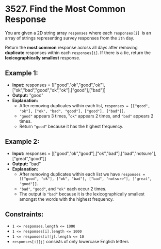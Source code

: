 # 3527. Find the Most Common Response

You are given a 2D string array `responses` where each `responses[i] `is an array of strings representing survey responses from the `ith` day.

Return the **most common** response across all days after removing **duplicate** responses within each `responses[i]`. If there is a tie, return the **lexicographically smallest** response.

## Example 1:

- **Input:** responses = [["good","ok","good","ok"],["ok","bad","good","ok","ok"],["good"],["bad"]]
- **Output:** "good"
- **Explanation:**
    - After removing duplicates within each list, `responses = [["good", "ok"], ["ok", "bad", "good"], ["good"], ["bad"]]`.
    - `"good"` appears 3 times, "`ok"` appears 2 times, and `"bad"` appears 2 times.
    - Return `"good"` because it has the highest frequency.

## Example 2:

- **Input:** responses = [["good","ok","good"],["ok","bad"],["bad","notsure"],["great","good"]]
- **Output:** "bad"
- **Explanation:**
    - After removing duplicates within each list we have `responses = [["good", "ok"], ["ok", "bad"], ["bad", "notsure"], ["great", "good"]]`.
    - `"bad"`, `"good"`, and `"ok"` each occur 2 times.
    - The output is `"bad"` because it is the lexicographically smallest amongst the words with the highest frequency.
 

## Constraints:

- `1 <= responses.length <= 1000`
- `1 <= responses[i].length <= 1000`
- `1 <= responses[i][j].length <= 10`
- `responses[i][j]` consists of only lowercase English letters